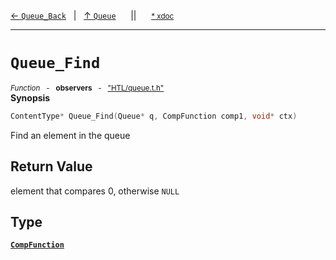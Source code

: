[&#8592; `Queue_Back`](HTL--queue--queue--queue_back.md)&nbsp;&nbsp;&nbsp;|&nbsp;&nbsp;&nbsp;[&#8593; `Queue`](HTL--queue--queue.md)&nbsp;&nbsp;&nbsp;&nbsp;&nbsp;&nbsp;||&nbsp;&nbsp;&nbsp;&nbsp;&nbsp;&nbsp;<small>[\* xdoc](../xdoc/HTL/queue.xmd#L79)</small>
***

# `Queue_Find`
<small>*Function* &nbsp; - &nbsp; **observers** &nbsp; - &nbsp; ["HTL/queue.t.h"](../include/HTL/queue.t.h)</small>  
**Synopsis**

```cpp
ContentType* Queue_Find(Queue* q, CompFunction comp1, void* ctx)
```

Find an element in the queue


## Return Value

element that compares 0, otherwise `NULL`


## Type
**[`CompFunction`](HTL--queue--queue--queue_find--compfunction.md)**  
